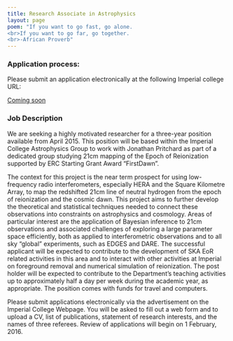 ```yaml
---
title: Research Associate in Astrophysics
layout: page
poem: "If you want to go fast, go alone. 
<br>If you want to go far, go together. 
<br>-African Proverb"
---
```



### Application process:

Please submit an application electronically at the following Imperial college URL:

[Coming soon](null)

### Job Description

We are seeking a highly motivated researcher for a three-year position available from April 2015. This position will be based within the Imperial College Astrophysics Group to work with Jonathan Pritchard as part of a dedicated group studying 21cm mapping of the Epoch of Reionization supported by ERC Starting Grant Award “FirstDawn”.

The context for this project is the near term prospect for using low-frequency radio interferometers, especially HERA and the Square Kilometre Array, to map the redshifted 21cm line of neutral hydrogen from the epoch of reionization and the cosmic dawn. This project aims to further develop the theoretical and statistical techniques needed to connect these observations into constraints on astrophysics and cosmology. Areas of particular interest are the application of Bayesian inference to 21cm observations and associated challenges of exploring a large parameter space efficiently, both as applied to interferometric observations and to all sky “global” experiments, such as EDGES and DARE. The successful applicant will be expected to contribute to the development of SKA EoR related activities in this area and to interact with other activities at Imperial on foreground removal and numerical simulation of reionization. The post holder will be expected to contribute to the Department’s teaching activities up to approximately half a day per week during the academic year, as appropriate. The position comes with funds for travel and computers.

Please submit applications electronically via the advertisement on the Imperial College Webpage. You will be asked to fill out a web form and to upload a CV, list of publications, statement of research interests, and the names of three referees. Review of applications will begin on 1 February, 2016.